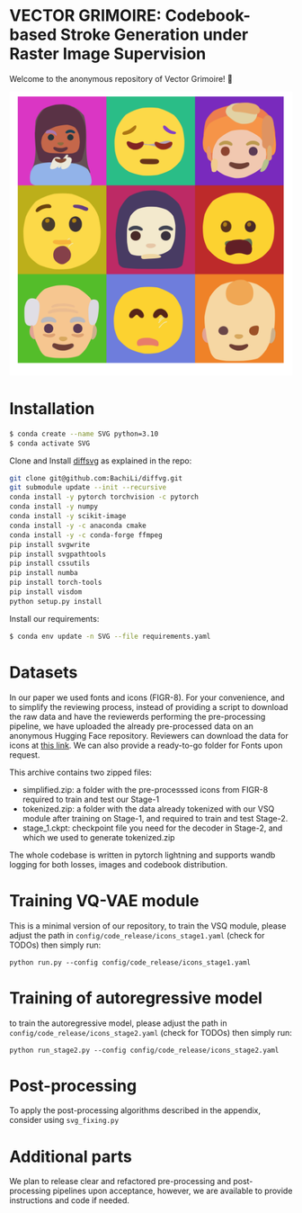 # VECTOR GRIMOIRE: Codebook-based Stroke Generation under Raster Image Supervision

Welcome to the anonymous repository of Vector Grimoire! 🧙

![Emojis reconstruction](Showcase/image.png?raw=true)

# Installation

```bash
$ conda create --name SVG python=3.10
$ conda activate SVG
```
Clone and Install [diffsvg](https://github.com/BachiLi/diffvg) as explained in the repo:
```bash
git clone git@github.com:BachiLi/diffvg.git
git submodule update --init --recursive
conda install -y pytorch torchvision -c pytorch
conda install -y numpy
conda install -y scikit-image
conda install -y -c anaconda cmake
conda install -y -c conda-forge ffmpeg
pip install svgwrite
pip install svgpathtools
pip install cssutils
pip install numba
pip install torch-tools
pip install visdom
python setup.py install
```
Install our requirements: 
```bash
$ conda env update -n SVG --file requirements.yaml
```

# Datasets
In our paper we used fonts and icons (FIGR-8). 
For your convenience, and to simplify the reviewing process, instead of providing a script to download the raw data and have the reviewerds performing the pre-processing pipeline,
we have uploaded the already pre-processed data on an anonymous Hugging Face repository. 
Reviewers can download the data for icons at [this link](https://huggingface.co/datasets/anon-submission-data/xyz). We can also provide a ready-to-go folder for Fonts upon request.

This archive contains two zipped files: 
- simplified.zip: a folder with the pre-processsed icons from FIGR-8 required to train and test our Stage-1
- tokenized.zip: a folder with the data already tokenized with our VSQ module after training on Stage-1, and required to train and test Stage-2.
- stage_1.ckpt: checkpoint file you need for the decoder in Stage-2, and which we used to generate tokenized.zip

The whole codebase is written in pytorch lightning and supports wandb logging for both losses, images and codebook distribution.

# Training VQ-VAE module

This is a minimal version of our repository, to train the VSQ module, please adjust the path in `config/code_release/icons_stage1.yaml` (check for TODOs)
then simply run:
```
python run.py --config config/code_release/icons_stage1.yaml
```

# Training of autoregressive model
to train the autoregressive model, please adjust the path in `config/code_release/icons_stage2.yaml`  (check for TODOs)
then simply run:

```
python run_stage2.py --config config/code_release/icons_stage2.yaml
```

# Post-processing

To apply the post-processing algorithms described in the appendix, consider using `svg_fixing.py`

# Additional parts 

We plan to release clear and refactored pre-processing and post-processing pipelines upon acceptance, however, we are available to provide instructions and code if needed. 
